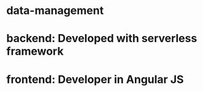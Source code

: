 # data-management

# backend: Developed with serverless framework

# frontend: Developer in Angular JS

